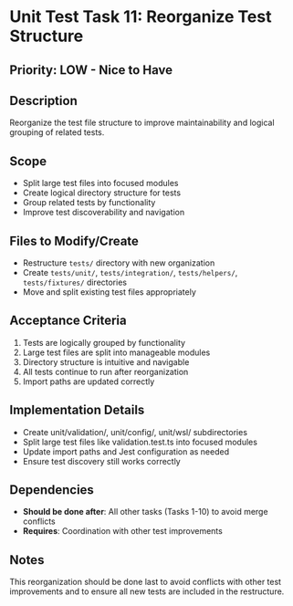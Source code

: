 # Unit Test Task 11: Reorganize Test Structure

## Priority: LOW - Nice to Have

## Description

Reorganize the test file structure to improve maintainability and logical grouping of related tests.

## Scope

- Split large test files into focused modules
- Create logical directory structure for tests
- Group related tests by functionality
- Improve test discoverability and navigation

## Files to Modify/Create

- Restructure `tests/` directory with new organization
- Create `tests/unit/`, `tests/integration/`, `tests/helpers/`, `tests/fixtures/` directories
- Move and split existing test files appropriately

## Acceptance Criteria

1. Tests are logically grouped by functionality
2. Large test files are split into manageable modules
3. Directory structure is intuitive and navigable
4. All tests continue to run after reorganization
5. Import paths are updated correctly

## Implementation Details

- Create unit/validation/, unit/config/, unit/wsl/ subdirectories
- Split large test files like validation.test.ts into focused modules
- Update import paths and Jest configuration as needed
- Ensure test discovery still works correctly

## Dependencies

- **Should be done after**: All other tasks (Tasks 1-10) to avoid merge conflicts
- **Requires**: Coordination with other test improvements

## Notes

This reorganization should be done last to avoid conflicts with other test improvements and to ensure all new tests are included in the restructure.
